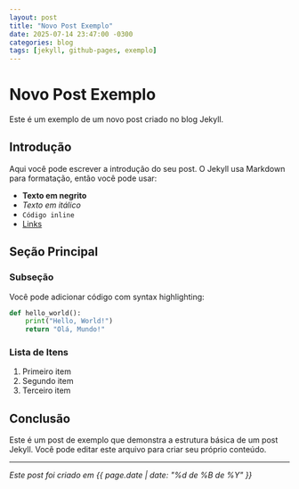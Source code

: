 ```yaml
---
layout: post
title: "Novo Post Exemplo"
date: 2025-07-14 23:47:00 -0300
categories: blog
tags: [jekyll, github-pages, exemplo]
---
```


# Novo Post Exemplo

Este é um exemplo de um novo post criado no blog Jekyll.

## Introdução

Aqui você pode escrever a introdução do seu post. O Jekyll usa Markdown para formatação, então você pode usar:

- **Texto em negrito**
- *Texto em itálico*
- `Código inline`
- [Links](https://exemplo.com)

## Seção Principal

### Subseção

Você pode adicionar código com syntax highlighting:

```python
def hello_world():
    print("Hello, World!")
    return "Olá, Mundo!"
```

### Lista de Itens

1. Primeiro item
2. Segundo item
3. Terceiro item

## Conclusão

Este é um post de exemplo que demonstra a estrutura básica de um post Jekyll. Você pode editar este arquivo para criar seu próprio conteúdo.

---

*Este post foi criado em {{ page.date | date: "%d de %B de %Y" }}*
